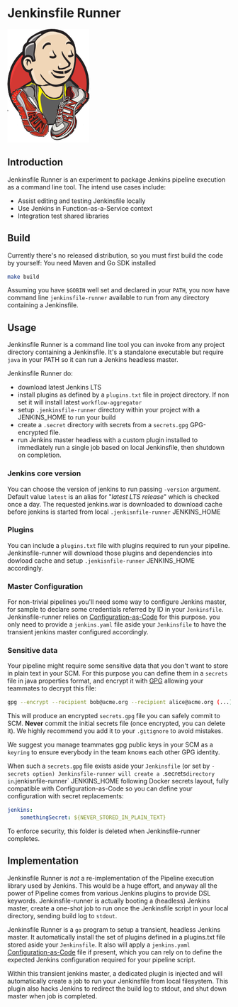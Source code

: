 # Jenkinsfile Runner

![Logo](logo.png)

## Introduction

Jenkinsfile Runner is an experiment to package Jenkins pipeline execution as a command line tool. The intend use cases include:

- Assist editing and testing Jenkinsfile locally
- Use Jenkins in Function-as-a-Service context
- Integration test shared libraries


## Build

Currently there's no released distribution, so you must first build the code by yourself:
You need Maven and Go SDK installed

```sh
make build 
```

Assuming you have `$GOBIN` well set and declared in your `PATH`, you now have command line `jenkinsfile-runner` 
available to run from any directory containing a Jenkinsfile.   


## Usage

Jenkinsfile Runner is a command line tool you can invoke from any project directory containing a Jenkinsfile. It's a standalone
executable but require `java` in your PATH so it can run a Jenkins headless master.

Jenkinsfile Runner do:

- download latest Jenkins LTS
- install plugins as defined by a `plugins.txt` file in project directory. If non set it will install latest `workflow-aggregator`
- setup `.jenkinsfile-runner` directory within your project with a JENKINS_HOME to run your build
- create a `.secret` directory with secrets from a `secrets.gpg` GPG-encrypted file.  
- run Jenkins master headless with a custom plugin installed to immediately run a single job based on local Jenkinsfile, then shutdown on completion.


### Jenkins core version

You can choose the version of jenkins to run passing `-version` argument. Default value `latest` is an alias for
"_latest LTS release_" which is checked once a day. The requested jenkins.war is downloaded to download cache before
jenkins is started from local `.jenkisnfile-runner` JENKINS_HOME

### Plugins

You can include a `plugins.txt` file with plugins required to run your pipeline. Jenkinsfile-runner will 
download those plugins and dependencies into dowload cache and setup `.jenkisnfile-runner` JENKINS_HOME
accordingly.

### Master Configuration

For non-trivial pipelines you'll need some way to configure Jenkins master, for sample to declare some
credentials referred by ID in your `Jenkinsfile`. Jenkinsfile-runner relies on 
[Configuration-as-Code](https://github.com/jenkinsci/jep/tree/master/jep/201) for this purpose. you only
need to provide a `jenkins.yaml` file aside your `Jenkinsfile` to have the transient jenkins master
configured accordingly. 

### Sensitive data

Your pipeline might require some sensitive data that you don't want to store in plain text in your SCM. 
For this purpose you can define them in a `secrets` file in java properties format, and encrypt it with
[GPG](https://www.gnupg.org/) allowing your teammates to decrypt this file: 

```bash
gpg --encrypt --recipient bob@acme.org --recipient alice@acme.org (...) secrets
``` 
This will produce an encrypted `secrets.gpg` file you can safely commit to SCM. **Never** commit the
initial secrets file (once encrypted, you can delete it). We highly recommend you add it to your
`.gitignore` to avoid mistakes.

We suggest you manage teammates gpg public keys in your SCM as a `keyring` to ensure everybody in the 
team knows each other GPG identity.

When such a `secrets.gpg` file exists aside your `Jenkinsfile` (or set by `-secrets option) Jenkinsfile-runner
will create a `.secrets` directory in `.jenkisnfile-runner` JENKINS_HOME following Docker secrets layout, 
fully compatible with Configuration-as-Code so you can define your configuration with secret replacements:

```yaml
jenkins:
    somethingSecret: ${NEVER_STORED_IN_PLAIN_TEXT}
```  
To enforce security, this folder is deleted when Jenkinsfile-runner completes. 

## Implementation

Jenkinsfile Runner is *not* a re-implementation of the Pipeline execution library used by Jenkins. This would be a huge effort, and
anyway all the power of Pipeline comes from various Jenkins plugins to provide DSL keywords. Jenkinsfile-runner is
actually booting a (headless) Jenkins master, create a one-shot job to run once the Jenkinsfile script in your local 
directory, sending build log to `stdout`. 

Jenkinsfile Runner is a `go` program to setup a transient, headless Jenkins master. It automatically install the set of
plugins defined in a plugins.txt file stored aside your `Jenkinsfile`. It also will apply a `jenkins.yaml` 
[Configuration-as-Code](https://github.com/jenkinsci/configuration-as-code-plugin) file if present, which you can rely 
on to define the expected Jenkins configuration required for your pipeline script.

Within this transient jenkins master, a dedicated plugin is injected and will automatically create a job to run your
Jenkinsfile from local filesystem. This plugin also hacks Jenkins to redirect the build log to stdout, and shut down 
master when job is completed. 

